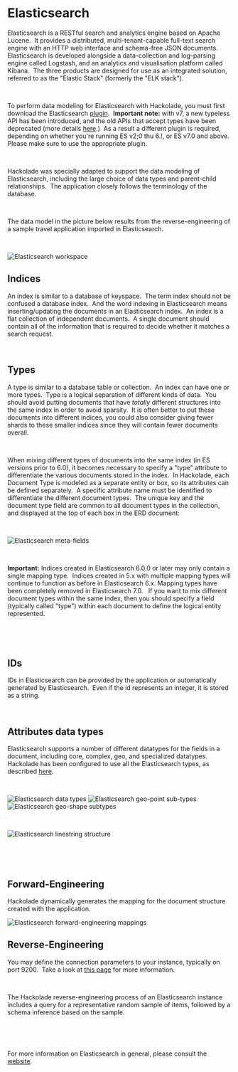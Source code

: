 # Elasticsearch

Elasticsearch is a RESTful search and analytics engine based on Apache Lucene.&nbsp; It provides a distributed, multi-tenant-capable full-text search engine with an HTTP web interface and schema-free JSON documents.&nbsp; Elasticsearch is developed alongside a data-collection and log-parsing engine called Logstash, and an analytics and visualisation platform called Kibana.&nbsp; The three products are designed for use as an integrated solution, referred to as the "Elastic Stack" (formerly the "ELK stack").

&nbsp;

To perform data modeling for Elasticsearch with Hackolade, you must first download the Elasticsearch [plugin](<DownloadadditionalDBtargetplugin.md>).&nbsp; **Important note:** with v7, a new typeless API has been introduced, and the old APIs that accept types have been deprecated (more details [here](<https://www.elastic.co/blog/moving-from-types-to-typeless-apis-in-elasticsearch-7-0> "target=\"\_blank\"").)&nbsp; As a result a different plugin is required, depending on whether you're running ES v2;0 thu 6.\!, or ES v7.0 and above.&nbsp; Please make sure to use the appropriate plugin.

&nbsp;

Hackolade was specially adapted to support the data modeling of Elasticsearch, including the large choice of data types and parent-child relationships.&nbsp; The application closely follows the terminology of the database.

&nbsp;

The data model in the picture below results from the reverse-engineering of a sample travel application imported in Elasticsearch.

&nbsp;

![Elasticsearch workspace](<lib/Elasticsearch%20workspace.png>)

## Indices

An index is similar to a database of keyspace.&nbsp; The term index should not be confused a database index.&nbsp; And the word indexing in Elasticsearch means inserting/updating the documents in an Elasticsearch index.&nbsp; An index is a flat collection of independent documents.  A single document should contain all of the information that is required to decide whether it matches a search request.

&nbsp;

## Types

A type is similar to a database table or collection.&nbsp; An index can have one or more types.&nbsp; Type is a logical separation of different kinds of data.&nbsp; You should avoid putting documents that have *totally* different structures into the same index in order to avoid sparsity.&nbsp; It is often better to put these documents into different indices, you could also consider giving fewer shards to these smaller indices since they will contain fewer documents overall.

&nbsp;

When mixing different types of documents into the same index (in ES versions prior to 6.0), it becomes necessary to specify a "type" attribute to differentiate the various documents stored in the index.&nbsp; In Hackolade, each Document Type is modeled as a separate entity or box, so its attributes can be defined separately.&nbsp; A specific attribute name must be identified to differentiate the different document types.&nbsp; The unique key and the document type field are common to all document types in the collection, and displayed at the top of each box in the ERD document:

&nbsp;

![Elasticsearch meta-fields](<lib/Elasticsearch%20meta-fields.png>)

&nbsp;

**Important:** Indices created in Elasticsearch 6.0.0 or later may only contain a single mapping type.&nbsp; Indices created in 5.x with multiple mapping types will continue to function as before in Elasticsearch 6.x. Mapping types have been completely removed in Elasticsearch 7.0. &nbsp; If you want to mix different document types within the same index, then you should specify a field (typically called "type") within each document to define the logical entity represented.&nbsp;

&nbsp;

&nbsp;

## IDs

IDs in Elasticsearch can be provided by the application or automatically generated by Elasticsearch.&nbsp; Even if the id represents an integer, it is stored as a string.

&nbsp;

## Attributes data types

Elasticsearch supports a number of different datatypes for the fields in a document, including core, complex, geo, and specialized datatypes.&nbsp; Hackolade has been configured to use all the Elasticsearch types, as described [here](<https://www.elastic.co/guide/en/elasticsearch/reference/current/mapping-types.html> "target=\"\_blank\"").

&nbsp;

![Elasticsearch data types](<lib/Elasticsearch%20data%20types.png>) ![Elasticsearch geo-point sub-types](<lib/Elasticsearch%20geo-point%20sub-types.png>)![Elasticsearch geo-shape subtypes](<lib/Elasticsearch%20geo-shape%20subtypes.png>)

&nbsp;

![Elasticsearch linestring structure](<lib/Elasticsearch%20linestring%20structure.png>)

&nbsp;

&nbsp;

## Forward-Engineering

Hackolade dynamically generates the mapping for the document structure created with the application.

![Elasticsearch forward-engineering mappings](<lib/Elasticsearch%20forward-engineering%20mappings.png>)

## Reverse-Engineering

You may define the connection parameters to your instance, typically on port 9200.&nbsp; Take a look at [this page](<ConnecttoanElasticsearchinstance.md>) for more information.

&nbsp;

The Hackolade reverse-engineering process of an Elasticsearch instance includes a query for a representative random sample of items, followed by a schema inference based on the sample.

&nbsp;

&nbsp;

For more information on Elasticsearch in general, please consult the [website](<https://www.elastic.co/guide/en/elasticsearch/reference/current/getting-started.html> "target=\"\_blank\"").

